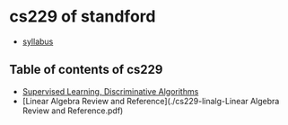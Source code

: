 # cs229 of standford
- [syllabus](http://cs229.stanford.edu/syllabus.html)

## Table of contents of cs229
- [Supervised Learning, Discriminative Algorithms](./cs229-notes1.pdf)
- [Linear Algebra Review and Reference](./cs229-linalg-Linear Algebra Review and Reference.pdf)